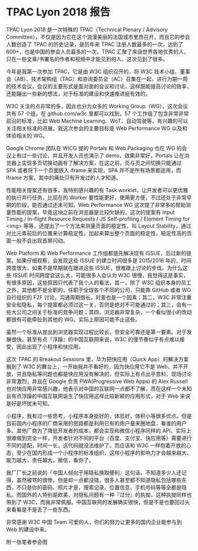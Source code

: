 

# TPAC Lyon 2018 报告


TPAC Lyon 2018 是一次特殊的 TPAC（Technical Plenary / Advisory Committee），不仅是因为它在这个浪漫美丽的法国城市里昂召开，而且它的参会人数创造了 TPAC 的历史记录，是历年来 TPAC 注册人数最多的一次，达到了 600+，也是中国的参会人员最多的一次。TPAC 汇聚了来自世界各地优秀的人，只在一些文章/书署名的作者和视频中才能见到的人，这次见到了很多。

今年是我第一次参加 TPAC，它是由 W3C 组织召开的，将 W3C 技术小组、董事会（AB）、技术架构组（TAG）和咨询委员会（AC）召集在一起，进行为期一周的技术会议，会议的主要形式是面对面的会议和讨论，这样既能提高讨论的效率，还能蹦出一些新的想法，对于标准的建设和快速推进挺有效的。

W3C 关注的点非常的多，因此也分为众多的 Working Group（WG），这次会议共有 57 个组，在 github.com/w3c 里都可以找到，57 个工作组了包含非常非常前沿的标准，比如 Web Machine Learning、WoT、自动驾驶等，有兴趣的可以关注相关标准的进展。我这次参会的主要目标是 Web Performance WG 以及和体验相关的 WG。

Google Chrome 团队在 WICG 提的 Portals 和 Web Packaging 也在 WG 的会议上有过一些讨论，并且开发人员也演示了 demo，效果非常好，Portals 让在浏览器上实现多页切换动画有了解决方案，在这之前，页与页之间切换只能通过 SPA 或者将下一个页面嵌入 iframe 来实现，SPA 并不是所有场景都适用，而 iframe 方案，其中的痛处只有开发过的人才知道。

性能相关提案还有很多，我特别感兴趣的有 Task worklet，让开发者可以更优雅的执行并行任务，比现在的 Worker 要性能更好，使用更方便，不过还处于非常早期的阶段，能否通过还未可知。Web Performance WG 这次提了非常多的帮助测量性能的提案，毕竟这块之前在浏览器是比较欠缺的，这次的提案有 Input Timing / In-flight Resource Requests / JS Self-profiling / Element Timing for \<img\> 等等，还提出了一个方法来测量页面的稳定性，叫 Layout Stability，通过对比元素前后的位置来计算稳定性，加起来算出整个页面的稳定性，稳定性高的页面一般不会出现首屏闪动。

Web Platform 和 Web Performance 工作组都是先解决现有 ISSUE，后过新的提案。如果仔细观察，会发现这些 ISSUE 的建立时间很多是 2015/2016 年的，时间跨度很大，如果不是早期就在跟进这些 ISSUE，很难跟上讨论的步伐。为什么这些 ISSUE 时间跨度会这么大，可能很多人会认为 W3C 很慢，我觉得这是事实，有很多原因，这些原因只代表了我个人的看法，其一，除了 W3C 组织本身的员工之外，其他都不是全职的，任职于全球各个不同的公司，只能靠 GitHub 或者 WG 自行组织的 F2F 讨论，沟通周期很长，时差也是一个因素；其二，W3C 非常注重安全和隐私，每个提案都必须过这一关，否则是绝对不可能通过的；其三，会有一些大公司之间关于标准的竞争问题；其四，浏览器非常复杂，一个看似很小的改动都很有可能牵扯到其他的 WG。实际上原因可能不止这些。

虽然一个标准从提出到浏览器实现过程比较长，但安全可靠还是第一要素。对于发展很快，甚至有点『浮躁』的中国互联网来说，W3C 的慢节奏似乎有点难以接受，因此出现了小程序和快应用。

这次 TPAC 的 Breakout Sessions 里，华为把快应用（Quick App）的解决方案搬到了 W3C 的舞台上，一开始我并不看好的，因为快应用它不是 Web，并不开放，并且隐私等问题也都是快应用没有解决的，但实际上有点出乎意料，现场讨论非常激烈，并且在 Google 负责 PWA(Progressive Web Apps) 的 Alex Russell 也对快应用非常感兴趣，他表示对中国的互联网一点都不了解，而在这样一个未知且有点浮躁的中国互联网诞生了快应用这样比较新颖的应用形式，对于 Web 来说是好是坏犹未可知。

小程序，我有过一些思考，小程序本身挺好的，体验好，体积小等很多优点。但是目前国内小程序的厂商采用的思路都是利用已有的用户量来圈地盘，看谁的用户多。其他厂商为了降低开发者的成本，都会实现和微信小程序同样的 API，实际上很难做到完全一样，开发者针对不同的平台（百度、支付宝、快应用等）需要进行不同的适配，时间一长，这代码就没法维护了。而应该和 W3C 一样抱着开放的心态，至少在国内形成一个小程序的标准组织，这样小程序的影响力才会越来越大。能力越大，责任越大，微信，看你了。

我厂厂长之前说的『中国人倾向于用隐私换取便利』这句话，不知道多少人还记得，虽然被骂的很惨，但是却一点都没错，很多人甚至都不知道隐私包括哪些东西，不只是你的密码、照片才是，搜索记录、位置信息、手机号码等等全都是隐私。而国外的人特别是欧美，对隐私问题有一种『过分』的执拗，这种执拗同样也带到了 W3C，而我非常佩服。中国互联网的发展确实很快，但是不是也要回过头来看看是不是丢了一些东西。

非常感谢 W3C 中国 Team 可爱的人，你们的努力让更多的国内企业能参与到 Web 的建设中来。

附一张笔者参会图

